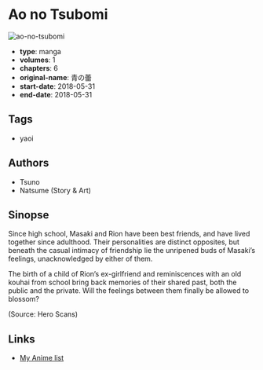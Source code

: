 # Ao no Tsubomi

![ao-no-tsubomi](https://cdn.myanimelist.net/images/manga/2/225087.jpg)

-   **type**: manga
-   **volumes**: 1
-   **chapters**: 6
-   **original-name**: 青の蕾
-   **start-date**: 2018-05-31
-   **end-date**: 2018-05-31

## Tags

-   yaoi

## Authors

-   Tsuno
-   Natsume (Story & Art)

## Sinopse

Since high school, Masaki and Rion have been best friends, and have lived together since adulthood. Their personalities are distinct opposites, but beneath the casual intimacy of friendship lie the unripened buds of Masaki’s feelings, unacknowledged by either of them.

The birth of a child of Rion’s ex-girlfriend and reminiscences with an old kouhai from school bring back memories of their shared past, both the public and the private. Will the feelings between them finally be allowed to blossom?

(Source: Hero Scans)

## Links

-   [My Anime list](https://myanimelist.net/manga/120149/Ao_no_Tsubomi)
